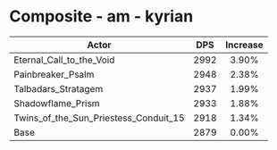 # Composite - am - kyrian
| Actor | DPS | Increase |
|---|:---:|:---:|
|Eternal_Call_to_the_Void|2992|3.90%|
|Painbreaker_Psalm|2948|2.38%|
|Talbadars_Stratagem|2937|1.99%|
|Shadowflame_Prism|2933|1.88%|
|Twins_of_the_Sun_Priestess_Conduit_15|2918|1.34%|
|Base|2879|0.00%|
